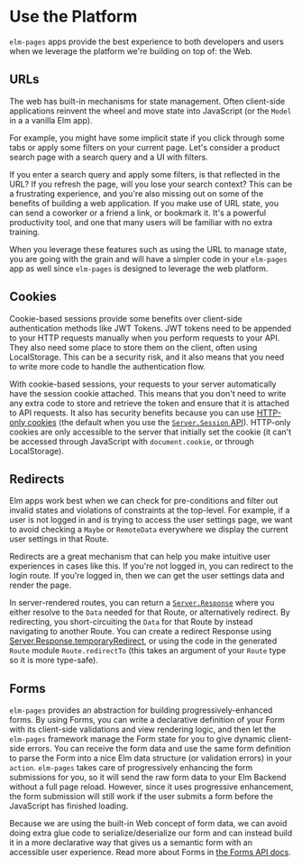 # Use the Platform

`elm-pages` apps provide the best experience to both developers and users when we leverage the platform we're building on top of: the Web.

## URLs

The web has built-in mechanisms for state management. Often client-side applications reinvent the wheel and move state into JavaScript (or the `Model` in a a vanilla Elm app).

For example, you might have some implicit state if you click through some tabs or apply some filters on your current page. Let's consider a product search page with a search query and a UI with filters.

If you enter a search query and apply some filters, is that reflected in the URL? If you refresh the page, will you lose your search context? This can be a frustrating experience, and you're also missing out on some of the benefits of building a web application. If you make use of URL state, you can send a coworker or a friend a link, or bookmark it. It's a powerful productivity tool, and one that many users will be familiar with no extra training.

When you leverage these features such as using the URL to manage state, you are going with the grain and will have a simpler code in your `elm-pages` app as well since `elm-pages` is designed to leverage the web platform.

## Cookies

Cookie-based sessions provide some benefits over client-side authentication methods like JWT Tokens. JWT tokens need to be appended to your HTTP requests manually when you perform requests to your API. They also need some place to store them on the client, often using LocalStorage. This can be a security risk, and it also means that you need to write more code to handle the authentication flow.

With cookie-based sessions, your requests to your server automatically have the session cookie attached. This means that you don't need to write any extra code to store and retrieve the token and ensure that it is attached to API requests. It also has security benefits because you can use [HTTP-only cookies](https://developer.mozilla.org/en-US/docs/Web/HTTP/Headers/Set-Cookie#httponly) (the default when you use the [`Server.Session` API](https://package.elm-lang.org/packages/dillonkearns/elm-pages/latest/Server-Session)). HTTP-only cookies are only accessible to the server that initially set the cookie (it can't be accessed through JavaScript with `document.cookie`, or through LocalStorage).

## Redirects

Elm apps work best when we can check for pre-conditions and filter out invalid states and violations of constraints at the top-level. For example, if a user is not logged in and is trying to access the user settings page, we want to avoid checking a `Maybe` or `RemoteData` everywhere we display the current user settings in that Route.

Redirects are a great mechanism that can help you make intuitive user experiences in cases like this. If you're not logged in, you can redirect to the login route. If you're logged in, then we can get the user settings data and render the page.

In server-rendered routes, you can return a [`Server.Response`](https://package.elm-lang.org/packages/dillonkearns/elm-pages/latest/Server-Response) where you either resolve to the `Data` needed for that Route, or alternatively redirect. By redirecting, you short-circuiting the `Data` for that Route by instead navigating to another Route. You can create a redirect Response using [Server.Response.temporaryRedirect](https://package.elm-lang.org/packages/dillonkearns/elm-pages/latest/Server-Response#temporaryRedirect), or using the code in the generated `Route` module `Route.redirectTo` (this takes an argument of your `Route` type so it is more type-safe).

## Forms

`elm-pages` provides an abstraction for building progressively-enhanced forms. By using Forms, you can write a declarative definition of your Form with its client-side validations and view rendering logic, and then let the `elm-pages` framework manage the Form state for you to give dynamic client-side errors. You can receive the form data and use the same form definition to parse the Form into a nice Elm data structure (or validation errors) in your `action`. `elm-pages` takes care of progressively enhancing the form submissions for you, so it will send the raw form data to your Elm Backend without a full page reload. However, since it uses progressive enhancement, the form submission will still work if the user submits a form before the JavaScript has finished loading.

Because we are using the built-in Web concept of form data, we can avoid doing extra glue code to serialize/deserialize our form and can instead build it in a more declarative way that gives us a semantic form with an accessible user experience. Read more about Forms in [the Forms API docs](https://package.elm-lang.org/packages/dillonkearns/elm-pages/latest/Pages-Form).
